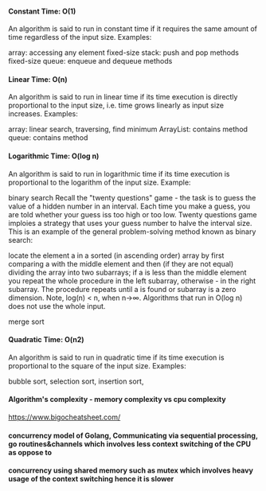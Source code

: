 
#### Constant Time: O(1)
An algorithm is said to run in constant time if it requires the same amount of time regardless of the input size. Examples:

array: accessing any element
fixed-size stack: push and pop methods
fixed-size queue: enqueue and dequeue methods

#### Linear Time: O(n)
An algorithm is said to run in linear time if its time execution is directly proportional to the input size, i.e. time grows linearly as input size increases. Examples:

array: linear search, traversing, find minimum
ArrayList: contains method
queue: contains method

#### Logarithmic Time: O(log n)
An algorithm is said to run in logarithmic time if its time execution is proportional to the logarithm of the input size. Example:

binary search
Recall the "twenty questions" game - the task is to guess the value of a hidden number in an interval. Each time you make a guess, you are told whether your guess iss too high or too low. Twenty questions game imploies a strategy that uses your guess number to halve the interval size. This is an example of the general problem-solving method known as binary search:

locate the element a in a sorted (in ascending order) array by first comparing a with the middle element and then (if they are not equal) dividing the array into two subarrays; if a is less than the middle element you repeat the whole procedure in the left subarray, otherwise - in the right subarray. The procedure repeats until a is found or subarray is a zero dimension.
Note, log(n) < n, when n→∞. Algorithms that run in O(log n) does not use the whole input.

merge sort

#### Quadratic Time: O(n2)
An algorithm is said to run in quadratic time if its time execution is proportional to the square of the input size. Examples:

bubble sort, selection sort, insertion sort, 

#### Algorithm's complexity - memory complexity vs cpu complexity
https://www.bigocheatsheet.com/


#### concurrency model of Golang, Communicating via sequential processing, go routines&channels which involves less context switching of the CPU as oppose to 
#### concurrency using shared memory such as mutex which involves heavy usage of the context switching hence it is slower